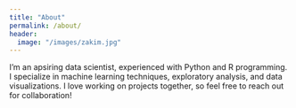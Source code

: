 ```yaml
---
title: "About"
permalink: /about/
header:
  image: "/images/zakim.jpg"
---
```


I’m an apsiring data scientist, experienced with Python and R programming. I specialize in machine learning techniques, exploratory analysis, and data visualizations. I love working on projects together, so feel free to reach out for collaboration!
